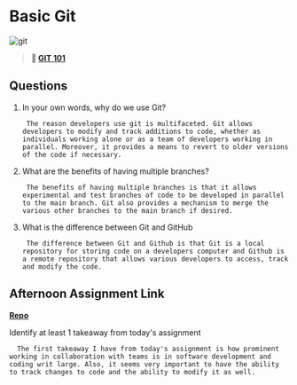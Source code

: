 # Basic Git

![git](https://git-scm.com/images/branching-illustration@2x.png)

> **📖 [GIT 101](https://codeworksacademy.com/fs-student-guide/resources/wk1/01-GIT)**

## Questions

1. In your own words, why do we use Git?

        The reason developers use git is multifaceted. Git allows developers to modify and track additions to code, whether as individuals working alone or as a team of developers working in parallel. Moreover, it provides a means to revert to older versions of the code if necessary.
2. What are the benefits of having multiple branches?

        The benefits of having multiple branches is that it allows experimental and test branches of code to be developed in parallel to the main branch. Git also provides a mechanism to merge the various other branches to the main branch if desired.
3. What is the difference between Git and GitHub
        
        The difference between Git and Github is that Git is a local repository for storing code on a developers computer and Github is a remote repository that allows various developers to access, track and modify the code.

## Afternoon Assignment Link

**[Repo](https://github.com/DerekBelloni/fs-journal)**

Identify at least 1 takeaway from today's assignment

      The first takeaway I have from today's assignment is how prominent working in collaboration with teams is in software development and coding writ large. Also, it seems very important to have the ability to track changes to code and the ability to modify it as well.